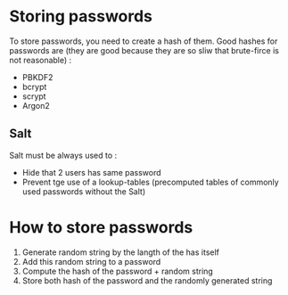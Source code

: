 #                  Storing passwords

To store passwords, you need to create a hash of them. Good hashes for passwords are (they are good because they are so sliw that brute-firce is not reasonable) :
- PBKDF2
- bcrypt
- scrypt
- Argon2

##                 Salt

Salt must be always used to :
* Hide that 2 users has same password
* Prevent tge use of a lookup-tables (precomputed tables of commonly used passwords without the Salt)

#                How to store passwords

1) Generate random string by the langth of the has itself
2) Add this random string to a password
3) Compute the hash of the password + random string
4) Store both hash of the password and the randomly generated string